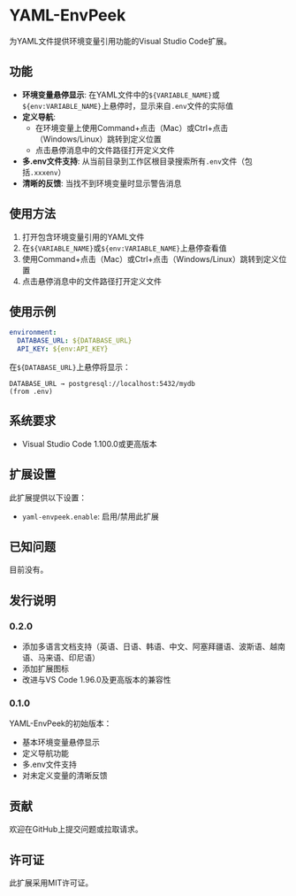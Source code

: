 # YAML-EnvPeek

为YAML文件提供环境变量引用功能的Visual Studio Code扩展。

## 功能

- **环境变量悬停显示**: 在YAML文件中的`${VARIABLE_NAME}`或`${env:VARIABLE_NAME}`上悬停时，显示来自`.env`文件的实际值
- **定义导航**: 
  - 在环境变量上使用Command+点击（Mac）或Ctrl+点击（Windows/Linux）跳转到定义位置
  - 点击悬停消息中的文件路径打开定义文件
- **多.env文件支持**: 从当前目录到工作区根目录搜索所有`.env`文件（包括`.xxxenv`）
- **清晰的反馈**: 当找不到环境变量时显示警告消息

## 使用方法

1. 打开包含环境变量引用的YAML文件
2. 在`${VARIABLE_NAME}`或`${env:VARIABLE_NAME}`上悬停查看值
3. 使用Command+点击（Mac）或Ctrl+点击（Windows/Linux）跳转到定义位置
4. 点击悬停消息中的文件路径打开定义文件

## 使用示例

```yaml
environment:
  DATABASE_URL: ${DATABASE_URL}
  API_KEY: ${env:API_KEY}
```

在`${DATABASE_URL}`上悬停将显示：
```
DATABASE_URL → postgresql://localhost:5432/mydb
(from .env)
```

## 系统要求

- Visual Studio Code 1.100.0或更高版本

## 扩展设置

此扩展提供以下设置：

* `yaml-envpeek.enable`: 启用/禁用此扩展

## 已知问题

目前没有。

## 发行说明

### 0.2.0

- 添加多语言文档支持（英语、日语、韩语、中文、阿塞拜疆语、波斯语、越南语、马来语、印尼语）
- 添加扩展图标
- 改进与VS Code 1.96.0及更高版本的兼容性

### 0.1.0

YAML-EnvPeek的初始版本：
- 基本环境变量悬停显示
- 定义导航功能
- 多.env文件支持
- 对未定义变量的清晰反馈

## 贡献

欢迎在GitHub上提交问题或拉取请求。

## 许可证

此扩展采用MIT许可证。 